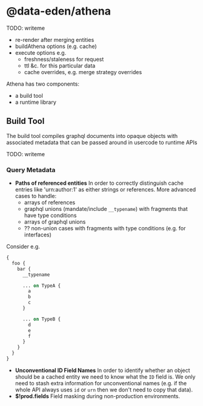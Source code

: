 # @data-eden/athena

TODO: writeme
  * re-render after merging entities
  * buildAthena options (e.g. cache)
  * execute options e.g.
    * freshness/staleness for request
    * ttl &c. for this particular data
    * cache overrides, e.g. merge strategy overrides


Athena has two components:
* a build tool
* a runtime library


## Build Tool

The build tool compiles graphql documents into opaque objects with associated metadata that can be passed around in usercode to runtime APIs

TODO: writeme

### Query Metadata

- **Paths of referenced entities** In order to correctly distinguish cache entries like 'urn:author:1' as either strings or references. More advanced cases to handle:
  - arrays of references
  - graphql unions (mandate/include `__typename`) with fragments that have type conditions
  - arrays of graphql unions
  - ?? non-union cases with fragments with type conditions (e.g. for interfaces)

Consider e.g.

```graphql
{
  foo {
    bar {
      __typename

      ... on TypeA {
        a
        b
        c
      }

      ... on TypeB {
        d
        e
        f
      }
    }
  }
}
```

- **Unconventional ID Field Names** In order to identify whether an object should be a cached entity we need to know what the `ID` field is. We only need to stash extra information for unconventional names (e.g. if the whole API always uses `id` or `urn` then we don't need to copy that data).
- **$!prod.fields** Field masking during non-production environments.
